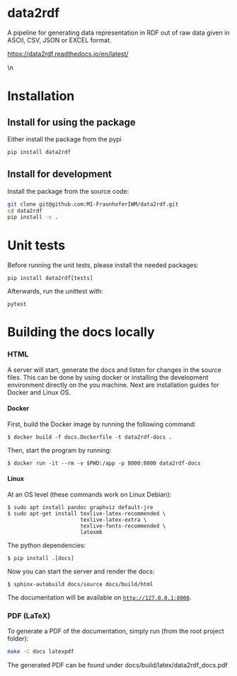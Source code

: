 # data2rdf

A pipeline for generating data representation in RDF out of raw data given in ASCII, CSV, JSON or EXCEL format.

https://data2rdf.readthedocs.io/en/latest/

<!-- Pytest Coverage Comment:Begin -->
\n<!-- Pytest Coverage Comment:End -->

# Installation

## Install for using the package

Either install the package from the pypi

```bash
pip install data2rdf
```


## Install for development
Install the package from the source code:
```bash
git clone git@github.com:MI-FraunhoferIWM/data2rdf.git
cd data2rdf
pip install -e .
```

# Unit tests

Before running the unit tests, please install the needed packages:

```{bash}
pip install data2rdf[tests]
```

Afterwards, run the unittest with:

```{bash}
pytest
```

# Building the docs locally
### HTML

A server will start, generate the docs and listen for changes in the source files.
This can be done by using docker or installing the development environment directly on the you machine. Next are installation guides for Docker and Linux OS.

#### Docker

First, build the Docker image by running the following command:

```shell
$ docker build -f docs.Dockerfile -t data2rdf-docs .
```

Then, start the program by running:

```shell
$ docker run -it --rm -v $PWD:/app -p 8000:8000 data2rdf-docs
```

#### Linux

At an OS level (these commands work on Linux Debian):

```shell
$ sudo apt install pandoc graphviz default-jre
$ sudo apt-get install texlive-latex-recommended \
                       texlive-latex-extra \
                       texlive-fonts-recommended \
                       latexmk
```

The python dependencies:

```shell
$ pip install .[docs]
```

Now you can start the server and render the docs:

```
$ sphinx-autobuild docs/source docs/build/html
```

The documentation will be available on [`http://127.0.0.1:8000`](http://127.0.0.1:8000).

### PDF (LaTeX)

To generate a PDF of the documentation, simply run (from the root project folder):

```sh
make -C docs latexpdf
```

The generated PDF can be found under docs/build/latex/data2rdf_docs.pdf
